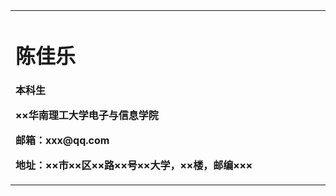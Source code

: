<table border="0">
  <tr>
    <td width="75%">
      <h1>陈佳乐</h1>
      <p><b>本科生</b></p>
      <p><b>××华南理工大学电子与信息学院</b></p>
      <p><b>邮箱：xxx@qq.com</b></p>
      <p><b>地址：××市××区××路××号××大学，××楼，邮编×××</b></p>
     
